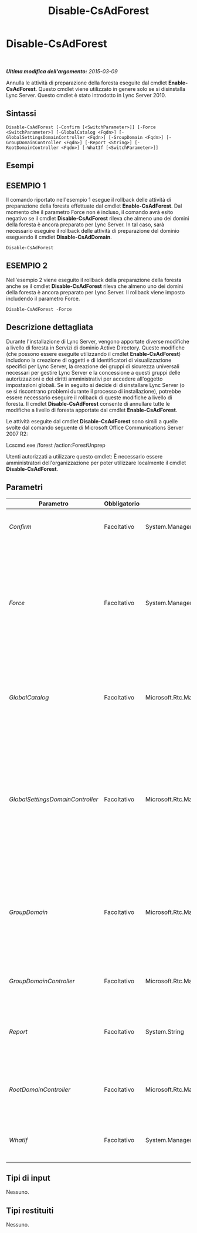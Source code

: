 ﻿---
title: Disable-CsAdForest
TOCTitle: Disable-CsAdForest
ms:assetid: 06a6117c-27da-400f-8db9-eb28fe353aae
ms:mtpsurl: https://technet.microsoft.com/it-it/library/Gg398122(v=OCS.15)
ms:contentKeyID: 49299570
ms.date: 08/24/2015
mtps_version: v=OCS.15
ms.translationtype: HT
---

# Disable-CsAdForest

 

_**Ultima modifica dell'argomento:** 2015-03-09_

Annulla le attività di preparazione della foresta eseguite dal cmdlet **Enable-CsAdForest**. Questo cmdlet viene utilizzato in genere solo se si disinstalla Lync Server. Questo cmdlet è stato introdotto in Lync Server 2010.

## Sintassi

    Disable-CsAdForest [-Confirm [<SwitchParameter>]] [-Force <SwitchParameter>] [-GlobalCatalog <Fqdn>] [-GlobalSettingsDomainController <Fqdn>] [-GroupDomain <Fqdn>] [-GroupDomainController <Fqdn>] [-Report <String>] [-RootDomainController <Fqdn>] [-WhatIf [<SwitchParameter>]]

## Esempi

## ESEMPIO 1

Il comando riportato nell'esempio 1 esegue il rollback delle attività di preparazione della foresta effettuate dal cmdlet **Enable-CsAdForest**. Dal momento che il parametro Force non è incluso, il comando avrà esito negativo se il cmdlet **Disable-CsAdForest** rileva che almeno uno dei domini della foresta è ancora preparato per Lync Server. In tal caso, sarà necessario eseguire il rollback delle attività di preparazione del dominio eseguendo il cmdlet **Disable-CsAdDomain**.

    Disable-CsAdForest

## ESEMPIO 2

Nell'esempio 2 viene eseguito il rollback della preparazione della foresta anche se il cmdlet **Disable-CsAdForest** rileva che almeno uno dei domini della foresta è ancora preparato per Lync Server. Il rollback viene imposto includendo il parametro Force.

    Disable-CsAdForest -Force

## Descrizione dettagliata

Durante l'installazione di Lync Server, vengono apportate diverse modifiche a livello di foresta in Servizi di dominio Active Directory. Queste modifiche (che possono essere eseguite utilizzando il cmdlet **Enable-CsAdForest**) includono la creazione di oggetti e di identificatori di visualizzazione specifici per Lync Server, la creazione dei gruppi di sicurezza universali necessari per gestire Lync Server e la concessione a questi gruppi delle autorizzazioni e dei diritti amministrativi per accedere all'oggetto impostazioni globali. Se in seguito si decide di disinstallare Lync Server (o se si riscontrano problemi durante il processo di installazione), potrebbe essere necessario eseguire il rollback di queste modifiche a livello di foresta. Il cmdlet **Disable-CsAdForest** consente di annullare tutte le modifiche a livello di foresta apportate dal cmdlet **Enable-CsAdForest**.

Le attività eseguite dal cmdlet **Disable-CsAdForest** sono simili a quelle svolte dal comando seguente di Microsoft Office Communications Server 2007 R2:

Lcscmd.exe /forest /action:ForestUnprep

Utenti autorizzati a utilizzare questo cmdlet: È necessario essere amministratori dell'organizzazione per poter utilizzare localmente il cmdlet **Disable-CsAdForest**.

## Parametri


<table>
<colgroup>
<col style="width: 25%" />
<col style="width: 25%" />
<col style="width: 25%" />
<col style="width: 25%" />
</colgroup>
<thead>
<tr class="header">
<th>Parametro</th>
<th>Obbligatorio</th>
<th>Tipo</th>
<th>Descrizione</th>
</tr>
</thead>
<tbody>
<tr class="odd">
<td><p><em>Confirm</em></p></td>
<td><p>Facoltativo</p></td>
<td><p>System.Management.Automation.SwitchParameter</p></td>
<td><p>Viene visualizzata una richiesta di conferma prima di eseguire il comando.</p></td>
</tr>
<tr class="even">
<td><p><em>Force</em></p></td>
<td><p>Facoltativo</p></td>
<td><p>System.Management.Automation.SwitchParameter</p></td>
<td><p>Se presente, impone il rollback delle operazioni di preparazione della foresta anche se il cmdlet <strong>Disable-CsAdForest</strong> rileva che almeno uno dei domini della foresta è ancora preparato per Lync Server. Se non presente, il comando avrà esito negativo quando il cmdlet <strong>Disable-CsAdForest</strong> rileva che almeno uno dei domini della foresta è ancora preparato per Lync Server.</p></td>
</tr>
<tr class="odd">
<td><p><em>GlobalCatalog</em></p></td>
<td><p>Facoltativo</p></td>
<td><p>Microsoft.Rtc.Management.Deploy.Fqdn</p></td>
<td><p>FQDN del server di catalogo globale nel dominio. Questo parametro non è obbligatorio se si esegue il cmdlet <strong>Disable-CsComputer</strong> su un computer con un account nel dominio.</p></td>
</tr>
<tr class="even">
<td><p><em>GlobalSettingsDomainController</em></p></td>
<td><p>Facoltativo</p></td>
<td><p>Microsoft.Rtc.Management.Deploy.Fqdn</p></td>
<td><p>FQDN del controller di dominio dove sono archiviate le impostazioni globali. Se le impostazioni globali vengono archiviate nel contenitore di sistema in Servizi di dominio Active Directory, questo parametro deve puntare al controller di dominio radice. Se le impostazioni globali sono archiviate nel contenitore di configurazione, è possibile utilizzare qualsiasi controller di dominio e omettere questo parametro.</p></td>
</tr>
<tr class="odd">
<td><p><em>GroupDomain</em></p></td>
<td><p>Facoltativo</p></td>
<td><p>Microsoft.Rtc.Management.Deploy.Fqdn</p></td>
<td><p>Nome di dominio completo (FQDN) del dominio in cui sono stati creati i gruppi universali di Lync Server, ad esempio -GroupDomain asia.litwareinc.com. Se questo parametro non è incluso, il cmdlet <strong>Disable-CsAdForest</strong> cercherà i gruppi universali nel dominio locale.</p></td>
</tr>
<tr class="even">
<td><p><em>GroupDomainController</em></p></td>
<td><p>Facoltativo</p></td>
<td><p>Microsoft.Rtc.Management.Deploy.Fqdn</p></td>
<td><p>FQDN del controller di dominio in cui vengono archiviate le informazioni del gruppo universale.</p></td>
</tr>
<tr class="odd">
<td><p><em>Report</em></p></td>
<td><p>Facoltativo</p></td>
<td><p>System.String</p></td>
<td><p>Consente di specificare un percorso per il file di log creato durante l'esecuzione del cmdlet. Ad esempio: -Report &quot;C:\Logs\DisableForest.html&quot;</p></td>
</tr>
<tr class="even">
<td><p><em>RootDomainController</em></p></td>
<td><p>Facoltativo</p></td>
<td><p>Microsoft.Rtc.Management.Deploy.Fqdn</p></td>
<td><p>FQDN del controller di dominio radice utilizzato per creare percorsi di trust per i client che devono accedere alle risorse nei domini diversi dai propri.</p></td>
</tr>
<tr class="odd">
<td><p><em>WhatIf</em></p></td>
<td><p>Facoltativo</p></td>
<td><p>System.Management.Automation.SwitchParameter</p></td>
<td><p>Descrive ciò che accadrebbe se si eseguisse il comando senza eseguirlo realmente.</p></td>
</tr>
</tbody>
</table>


## Tipi di input

Nessuno.

## Tipi restituiti

Nessuno.

